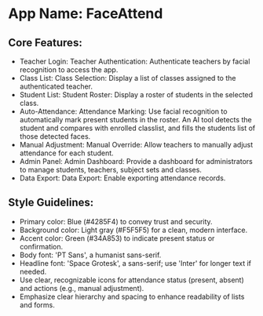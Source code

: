 # **App Name**: FaceAttend

## Core Features:

- Teacher Login: Teacher Authentication: Authenticate teachers by facial recognition to access the app.
- Class List: Class Selection: Display a list of classes assigned to the authenticated teacher.
- Student List: Student Roster: Display a roster of students in the selected class.
- Auto-Attendance: Attendance Marking: Use facial recognition to automatically mark present students in the roster. An AI tool detects the student and compares with enrolled classlist, and fills the students list of those detected faces.
- Manual Adjustment: Manual Override: Allow teachers to manually adjust attendance for each student.
- Admin Panel: Admin Dashboard: Provide a dashboard for administrators to manage students, teachers, subject sets and classes.
- Data Export: Data Export: Enable exporting attendance records.

## Style Guidelines:

- Primary color: Blue (#4285F4) to convey trust and security.
- Background color: Light gray (#F5F5F5) for a clean, modern interface.
- Accent color: Green (#34A853) to indicate present status or confirmation.
- Body font: 'PT Sans', a humanist sans-serif.
- Headline font: 'Space Grotesk', a sans-serif; use 'Inter' for longer text if needed.
- Use clear, recognizable icons for attendance status (present, absent) and actions (e.g., manual adjustment).
- Emphasize clear hierarchy and spacing to enhance readability of lists and forms.